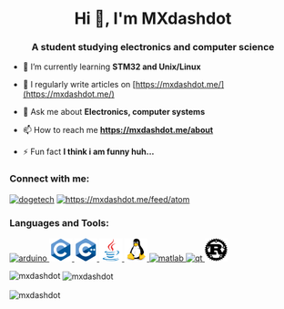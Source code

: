 <h1 align="center">Hi 👋, I'm MXdashdot</h1>
<h3 align="center">A student studying electronics and computer science</h3>

- 🌱 I’m currently learning **STM32 and Unix/Linux**

- 📝 I regularly write articles on [https://mxdashdot.me/](https://mxdashdot.me/)

- 💬 Ask me about **Electronics, computer systems**

- 📫 How to reach me **https://mxdashdot.me/about**

- ⚡ Fun fact **I think i am funny huh...**

<h3 align="left">Connect with me:</h3>
<p align="left">
<a href="https://www.youtube.com/c/dogetech" target="blank"><img align="center" src="https://raw.githubusercontent.com/rahuldkjain/github-profile-readme-generator/master/src/images/icons/Social/youtube.svg" alt="dogetech" height="30" width="40" /></a>
<a href="/https://mxdashdot.me/feed/atom" target="blank"><img align="center" src="https://raw.githubusercontent.com/rahuldkjain/github-profile-readme-generator/master/src/images/icons/Social/rss.svg" alt="https://mxdashdot.me/feed/atom" height="30" width="40" /></a>
</p>

<h3 align="left">Languages and Tools:</h3>
<p align="left"> <a href="https://www.arduino.cc/" target="_blank" rel="noreferrer"> <img src="https://cdn.worldvectorlogo.com/logos/arduino-1.svg" alt="arduino" width="40" height="40"/> </a> <a href="https://www.cprogramming.com/" target="_blank" rel="noreferrer"> <img src="https://raw.githubusercontent.com/devicons/devicon/master/icons/c/c-original.svg" alt="c" width="40" height="40"/> </a> <a href="https://www.w3schools.com/cpp/" target="_blank" rel="noreferrer"> <img src="https://raw.githubusercontent.com/devicons/devicon/master/icons/cplusplus/cplusplus-original.svg" alt="cplusplus" width="40" height="40"/> </a> <a href="https://www.java.com" target="_blank" rel="noreferrer"> <img src="https://raw.githubusercontent.com/devicons/devicon/master/icons/java/java-original.svg" alt="java" width="40" height="40"/> </a> <a href="https://www.linux.org/" target="_blank" rel="noreferrer"> <img src="https://raw.githubusercontent.com/devicons/devicon/master/icons/linux/linux-original.svg" alt="linux" width="40" height="40"/> </a> <a href="https://www.mathworks.com/" target="_blank" rel="noreferrer"> <img src="https://upload.wikimedia.org/wikipedia/commons/2/21/Matlab_Logo.png" alt="matlab" width="40" height="40"/> </a> <a href="https://www.qt.io/" target="_blank" rel="noreferrer"> <img src="https://upload.wikimedia.org/wikipedia/commons/0/0b/Qt_logo_2016.svg" alt="qt" width="40" height="40"/> </a> <a href="https://www.rust-lang.org" target="_blank" rel="noreferrer"> <img src="https://raw.githubusercontent.com/devicons/devicon/master/icons/rust/rust-plain.svg" alt="rust" width="40" height="40"/> </a> </p>

<p><img align="left" src="https://github-readme-stats.vercel.app/api/top-langs?username=mxdashdot&show_icons=true&locale=en&layout=compact" alt="mxdashdot" /></p>

<p>&nbsp;<img align="center" src="https://github-readme-stats.vercel.app/api?username=mxdashdot&show_icons=true&locale=en" alt="mxdashdot" /></p>

<p><img align="center" src="https://github-readme-streak-stats.herokuapp.com/?user=mxdashdot&" alt="mxdashdot" /></p>


